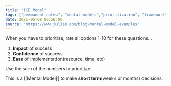 ```yaml
---
title: "ICE Model"
tags: ["permanent-notes", "mental-models","prioritization", "framework","decision-making" ]
date: 2021-05-08 00:56:00
source: "https://www.julian.com/blog/mental-model-examples"
---
```


When you have to prioritize, rate all options 1-10 for these questions...

1. **Impact** of success
2. **Confidence** of success
3. **Ease** of implementation(resource, time, etc)

Use the sum of the numbers to prioritize.

This is a [[Mental Model]] to make **short term**(weeks or months) decisions.
